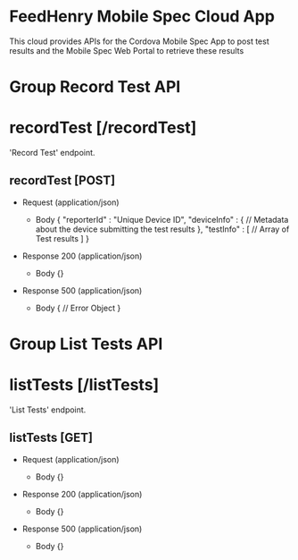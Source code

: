 # FeedHenry Mobile Spec Cloud App

This cloud provides APIs for the Cordova Mobile Spec App to post test results and the Mobile Spec Web Portal to retrieve these results 

# Group Record Test API

# recordTest [/recordTest]

'Record Test' endpoint.

## recordTest [POST] 

+ Request (application/json)
    + Body
        {
          "reporterId" : "Unique Device ID",
          "deviceInfo" : {
            // Metadata about the device submitting the test results
          },
          "testInfo" : [
            // Array of Test results
          ]
        }

+ Response 200 (application/json)
    + Body
      {}

+ Response 500 (application/json)
    + Body
      {
        // Error Object
      }


# Group List Tests API

# listTests [/listTests]

'List Tests' endpoint.

## listTests [GET] 

+ Request (application/json)
    + Body
      {}

+ Response 200 (application/json)
    + Body
      {}

+ Response 500 (application/json)
    + Body
      {}
